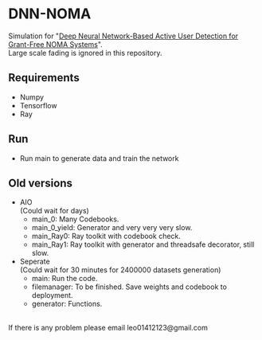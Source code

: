 # DNN-NOMA
Simulation for "[Deep Neural Network-Based Active User Detection for Grant-Free NOMA Systems](https://ieeexplore.ieee.org/document/8968401)".  
Large scale fading is ignored in this repository.
## Requirements
* Numpy
* Tensorflow
* Ray
## Run
* Run main to generate data and train the network
## Old versions
* AIO <br>
(Could wait for days)
  * main_0: Many Codebooks.
  * main_0_yield: Generator and very very very slow.
  * main_Ray0: Ray toolkit with codebook check.
  * main_Ray1: Ray toolkit with generator and threadsafe decorator, still slow.
* Seperate<br>
 (Could wait for 30 minutes for 2400000 datasets generation)
  * main: Run the code.
  * filemanager: To be finished. Save weights and codebook to deployment.
  * generator: Functions.
<br>
If there is any problem please email leo01412123@gmail.com  
